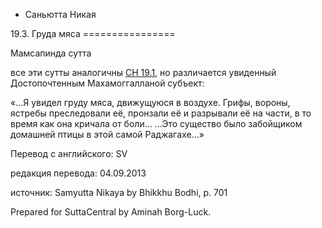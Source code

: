 









* Саньютта Никая


19\.3\. Груда мяса
\=\=\=\=\=\=\=\=\=\=\=\=\=\=\=\=


Мамсапинда сутта



все эти сутты аналогичны [СН 19\.1](/sn19\.1/ru/sv), но различается увиденный Достопочтенным Махамоггалланой субъект:


«…Я увидел груду мяса, движущуюся в воздухе\. Грифы, вороны, ястребы преследовали её, пронзали её и разрывали её на части, в то время как она кричала от боли… …Это существо было забойщиком домашней птицы в этой самой Раджагахе…»



Перевод с английского: SV


редакция перевода: 04\.09\.2013


источник: Samyutta Nikaya by Bhikkhu Bodhi, p\. 701


Prepared for SuttaCentral by Aminah Borg\-Luck\.






